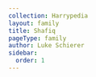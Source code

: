 ```yaml
---
collection: Harrypedia
layout: family
title: Shafiq
pageType: family
author: Luke Schierer
sidebar:
  order: 1
---
```

